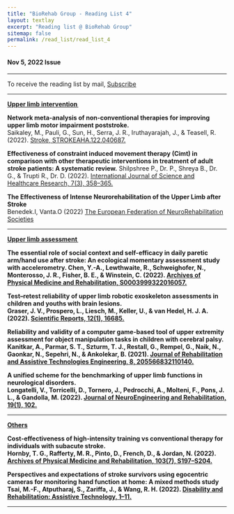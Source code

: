 ```yaml
---
title: "BioRehab Group - Reading List 4"
layout: textlay
excerpt: "Reading list @ BioRehab Group"
sitemap: false
permalink: /read_list/read_list_4
---
```


#### Nov 5, 2022 Issue  

--- 

To receive the reading list by mail, [Subscribe](https://forms.gle/tnrR7bbEnf3SqjmLA)

---

<b> <ins> Upper limb intervention  </ins> </b>

**Network meta-analysis of non-conventional therapies for improving upper limb motor impairment poststroke.** <br> Saikaley, M., Pauli, G., Sun, H., Serra, J. R., Iruthayarajah, J., & Teasell, R. (2022). [Stroke, STROKEAHA.122.040687.](https://doi.org/10.1161/STROKEAHA.122.040687.)

**Effectiveness of constraint induced  movement therapy (Cimt) in comparison with other therapeutic interventions in treatment of adult stroke patients: A systematic review.** Shilpshree P., Dr. P., Shreya B., Dr. G., & Trupti R., Dr. D. (2022). [International Journal of Science and Healthcare Research, 7(3), 358–365.](https://doi.org/10.52403/ijshr.20220748)

**The Effectiveness of Intense Neurorehabilitation of the Upper Limb after Stroke** <br> Benedek.I, Vanta.O (2022) [The European Federation of NeuroRehabilitation Societies](https://efnr.org/the-effectiveness-of-intense-neurorehabilitation-of-the-upper-limb-after-stroke/)

--- 
 
<b> <ins> Upper limb assessment  

**The essential role of social context and self-efficacy in daily paretic arm/hand use after stroke: An ecological momentary assessment study with accelerometry.** Chen, Y.-A., Lewthwaite, R., Schweighofer, N., Monterosso, J. R., Fisher, B. E., & Winstein, C. (2022). [Archives of Physical Medicine and Rehabilitation, S0003999322016057.](https://doi.org/10.1016/j.apmr.2022.09.003)

**Test–retest reliability of upper limb robotic exoskeleton assessments in children and youths with brain lesions.** <br> Graser, J. V., Prospero, L., Liesch, M., Keller, U., & van Hedel, H. J. A. (2022). [Scientific Reports, 12(1), 16685.](https://doi.org/10.1038/s41598-022-20588-8)

**Reliability and validity of a computer game-based tool of upper extremity assessment for object manipulation tasks in children with cerebral palsy.** Kanitkar, A., Parmar, S. T., Szturm, T. J., Restall, G., Rempel, G., Naik, N., Gaonkar, N., Sepehri, N., & Ankolekar, B. (2021). [Journal of Rehabilitation and Assistive Technologies Engineering, 8, 205566832110140.](https://doi.org/10.1177/20556683211014023)

**A unified scheme for the benchmarking of upper limb functions in neurological disorders.** <br> Longatelli, V., Torricelli, D., Tornero, J., Pedrocchi, A., Molteni, F., Pons, J. L., & Gandolla, M. (2022). [Journal of NeuroEngineering and Rehabilitation, 19(1), 102.](https://doi.org/10.1186/s12984-022-01082-8)

---  

<b> <ins> Others </ins> </b>

**Cost-effectiveness of high-intensity training vs conventional therapy for individuals with subacute stroke.** <br> Hornby, T. G., Rafferty, M. R., Pinto, D., French, D., & Jordan, N. (2022). [Archives of Physical Medicine and Rehabilitation, 103(7), S197–S204.](https://doi.org/10.1016/j.apmr.2021.05.017) 

**Perspectives and expectations of stroke survivors using egocentric cameras for monitoring hand function at home: A mixed methods study** Tsai, M.-F., Atputharaj, S., Zariffa, J., & Wang, R. H. (2022). [Disability and Rehabilitation: Assistive Technology, 1–11.](https://doi.org/10.1080/17483107.2022.2129851)

--- 